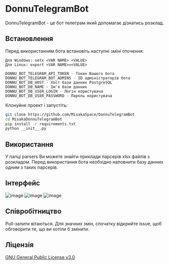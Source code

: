 # DonnuTelegramBot

DonnuTelegramBot - це бот телеграм який допомагає дізнатись розклад.

## Встановлення

Перед використанням бота встановіть наступні зміні оточення:
```
Для Windows: setx <VAR NAME> <VALUE>
Для Linux: export <VAR NAME>=<VALUE>
```

```
DONNU_BOT_TELEGRAM_API_TOKEN - Токен Вашого бота
DONNU_BOT_TELEGRAM_BOT_ADMINS - ID адміністраторів бота
DONNU_BOT_DB_HOST - Хост бази данних PostgreSQL
DONNU_BOT_DB_NAME - Ім'я бази данних
DONNU_BOT_DB_USER_LOGIN - Логін користувача 
DONNU_BOT_DB_USER_PASSWORD - Пароль користувача
```

Клонуйне проект і запустіть:
```bash
git clone https://github.com/MisakaSpace/DonnuTelegramBot
cd MisakaDonnuTelegramBot
pip install -r requirements.txt
python __init__.py
```

## Використання

У папці parsers Ви можете знайти приклади парсерів xlsx файлів з розкладом. 
Перед використання бота необхідно наповнити базу данних одним з таких парсерів.

## Інтерфейс
![image](https://user-images.githubusercontent.com/31675199/54159525-d5b79d00-4455-11e9-9661-065ebe9c53b0.png)
![image](https://user-images.githubusercontent.com/31675199/54159564-eec04e00-4455-11e9-96bd-d9718b7a639f.png)
![image](https://user-images.githubusercontent.com/31675199/54159833-a2294280-4456-11e9-9004-08e35b89c8a7.png)

## Співробітництво
Pull-запити вітаються. Для значних змін, спочатку відкрийте issue, щоб обговорити те, що ви хотіли б змінити.


## Ліцензія
[GNU General Public License v3.0](https://github.com/MisakaDev/MisakaDonnuTelegramBot/blob/master/LICENSE)
